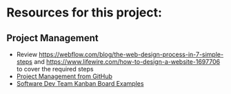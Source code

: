 # Resources for this project:

## Project Management
- Review https://webflow.com/blog/the-web-design-process-in-7-simple-steps and https://www.lifewire.com/how-to-design-a-website-1697706 to cover the required steps
- [Project Management from GitHub](https://github.com/features/project-management)
- [Software Dev Team Kanban Board Examples](https://kanbanize.com/kanban-resources/kanban-software/kanban-board-examples/#software_kanban_board)
